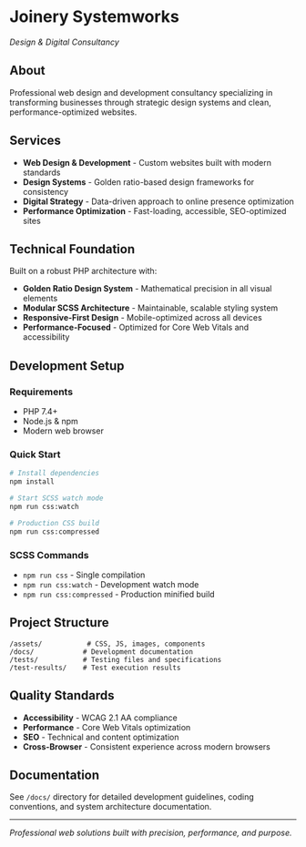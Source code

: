 # Joinery Systemworks
*Design & Digital Consultancy*

## About
Professional web design and development consultancy specializing in transforming businesses through strategic design systems and clean, performance-optimized websites.

## Services
- **Web Design & Development** - Custom websites built with modern standards
- **Design Systems** - Golden ratio-based design frameworks for consistency
- **Digital Strategy** - Data-driven approach to online presence optimization
- **Performance Optimization** - Fast-loading, accessible, SEO-optimized sites

## Technical Foundation
Built on a robust PHP architecture with:
- **Golden Ratio Design System** - Mathematical precision in all visual elements
- **Modular SCSS Architecture** - Maintainable, scalable styling system
- **Responsive-First Design** - Mobile-optimized across all devices
- **Performance-Focused** - Optimized for Core Web Vitals and accessibility

## Development Setup

### Requirements
- PHP 7.4+
- Node.js & npm
- Modern web browser

### Quick Start
```bash
# Install dependencies
npm install

# Start SCSS watch mode
npm run css:watch

# Production CSS build
npm run css:compressed
```

### SCSS Commands
- `npm run css` - Single compilation
- `npm run css:watch` - Development watch mode
- `npm run css:compressed` - Production minified build

## Project Structure
```
/assets/           # CSS, JS, images, components
/docs/            # Development documentation
/tests/           # Testing files and specifications
/test-results/    # Test execution results
```

## Quality Standards
- **Accessibility** - WCAG 2.1 AA compliance
- **Performance** - Core Web Vitals optimization
- **SEO** - Technical and content optimization
- **Cross-Browser** - Consistent experience across modern browsers

## Documentation
See `/docs/` directory for detailed development guidelines, coding conventions, and system architecture documentation.

---

*Professional web solutions built with precision, performance, and purpose.*